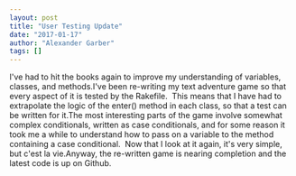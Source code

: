 ```yaml
---
layout: post
title: "User Testing Update"
date: "2017-01-17"
author: "Alexander Garber"
tags: []
---
```


I've had to hit the books again to improve my understanding of variables, classes, and methods.I've been re-writing my text adventure game so that every aspect of it is tested by the Rakefile.  This means that I have had to extrapolate the logic of the enter() method in each class, so that a test can be written for it.The most interesting parts of the game involve somewhat complex conditionals, written as case conditionals, and for some reason it took me a while to understand how to pass on a variable to the method containing a case conditional.  Now that I look at it again, it's very simple, but c'est la vie.Anyway, the re-written game is nearing completion and the latest code is up on Github.